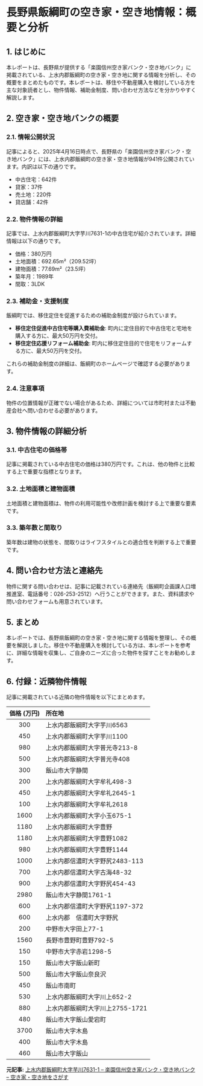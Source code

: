 # 長野県飯綱町の空き家・空き地情報：概要と分析

## 1. はじめに

本レポートは、長野県が提供する「楽園信州空き家バンク・空き地バンク」に掲載されている、上水内郡飯綱町の空き家・空き地に関する情報を分析し、その概要をまとめたものです。本レポートは、移住や不動産購入を検討している方を主な対象読者とし、物件情報、補助金制度、問い合わせ方法などを分かりやすく解説します。

## 2. 空き家・空き地バンクの概要

### 2.1. 情報公開状況

記事によると、2025年4月16日時点で、長野県の「楽園信州空き家バンク・空き地バンク」には、上水内郡飯綱町の空き家・空き地情報が941件公開されています。内訳は以下の通りです。

* 中古住宅：642件
* 貸家：37件
* 売土地：220件
* 貸店舗：42件

### 2.2. 物件情報の詳細

記事では、上水内郡飯綱町大字芋川7631-1の中古住宅が紹介されています。詳細情報は以下の通りです。

* 価格：380万円
* 土地面積：692.65m²（209.52坪）
* 建物面積：77.69m²（23.5坪）
* 築年月：1989年
* 間取：3LDK

### 2.3. 補助金・支援制度

飯綱町では、移住定住を促進するための補助金制度が設けられています。

* **移住定住促進中古住宅等購入費補助金**: 町内に定住目的で中古住宅と宅地を購入する方に、最大50万円を交付。
* **移住定住応援リフォーム補助金**: 町内に移住定住目的で住宅をリフォームする方に、最大50万円を交付。

これらの補助金制度の詳細は、飯綱町のホームページで確認する必要があります。

### 2.4. 注意事項

物件の位置情報が正確でない場合があるため、詳細については市町村または不動産会社へ問い合わせる必要があります。

## 3. 物件情報の詳細分析

### 3.1. 中古住宅の価格帯

記事に掲載されている中古住宅の価格は380万円です。これは、他の物件と比較する上で重要な指標となります。

### 3.2. 土地面積と建物面積

土地面積と建物面積は、物件の利用可能性や改修計画を検討する上で重要な要素です。

### 3.3. 築年数と間取り

築年数は建物の状態を、間取りはライフスタイルとの適合性を判断する上で重要です。

## 4. 問い合わせ方法と連絡先

物件に関する問い合わせは、記事に記載されている連絡先（飯綱町企画課人口増推進室、電話番号：026-253-2512）へ行うことができます。また、資料請求や問い合わせフォームも用意されています。

## 5. まとめ

本レポートでは、長野県飯綱町の空き家・空き地に関する情報を整理し、その概要を解説しました。移住や不動産購入を検討している方は、本レポートを参考に、詳細な情報を収集し、ご自身のニーズに合った物件を探すことをお勧めします。

## 6. 付録：近隣物件情報

記事に掲載されている近隣の物件情報を以下にまとめます。

| 価格 (万円) | 所在地 |
| :----------: | :----------------------- |
| 300 | 上水内郡飯綱町大字芋川6563 |
| 450 | 上水内郡飯綱町大字芋川1100 |
| 980 | 上水内郡飯綱町大字普光寺213-8 |
| 500 | 上水内郡飯綱町大字普光寺408 |
| 300 | 飯山市大字静間 |
| 200 | 上水内郡飯綱町大字牟礼498-3 |
| 450 | 上水内郡飯綱町大字牟礼2645-1 |
| 100 | 上水内郡飯綱町大字牟礼2618 |
| 1600 | 上水内郡飯綱町大字小玉675-1 |
| 1180 | 上水内郡飯綱町大字豊野 |
| 1180 | 上水内郡飯綱町大字豊野1082 |
| 980 | 上水内郡飯綱町大字豊野1144 |
| 1000 | 上水内郡信濃町大字野尻2483-113 |
| 700 | 上水内郡信濃町大字古海48-32 |
| 900 | 上水内郡信濃町大字野尻454-43 |
| 2980 | 飯山市大字静間1761-1 |
| 600 | 上水内郡信濃町大字野尻1197-372 |
| 600 | 上水内郡　信濃町大字野尻 |
| 200 | 中野市大字田上77-1 |
| 1560 | 長野市豊野町豊野792-5 |
| 150 | 中野市大字赤岩1298-5 |
| 150 | 飯山市大字飯山新町 |
| 500 | 飯山市大字飯山奈良沢 |
| 450 | 飯山市南町 |
| 530 | 上水内郡飯綱町大字川上652-2 |
| 880 | 上水内郡飯綱町大字川上2755-1721 |
| 480 | 飯山市大字飯山愛宕町 |
| 3700 | 飯山市大字木島 |
| 400 | 飯山市大字木島 |
| 460 | 飯山市大字飯山 |


**元記事:** [上水内郡飯綱町大字芋川7631-1 – 楽園信州空き家バンク・空き地バンク – 空き家・空き地をさがす](https://rakuen-akiya.jp/bukken/439882/)